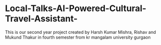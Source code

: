 # Local-Talks-AI-Powered-Cultural-Travel-Assistant-
This is our second year project created by Harsh Kumar Mishra, Rishav and Mukund Thakur in fourth semester from kr mangalam university gurgaon 
